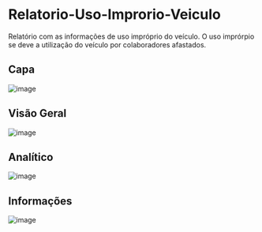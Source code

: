 # Relatorio-Uso-Improrio-Veiculo
Relatório com as informações de uso impróprio do veículo. O uso imprórpio se deve a utilização do veículo por colaboradores afastados.

## Capa
![image](https://github.com/PenseJoyce/Relatorio-Uso-Improrio-Veiculo/assets/77034969/07db7213-169c-4703-96d6-fb81092e37d3)

## Visão Geral 
![image](https://github.com/PenseJoyce/Relatorio-Uso-Improrio-Veiculo/assets/77034969/b463405e-d0bd-44c7-8d16-ec753183e494)

## Analítico
![image](https://github.com/PenseJoyce/Relatorio-Uso-Improrio-Veiculo/assets/77034969/e5e519e9-0221-42e2-a574-f95a764f0565)

## Informações
![image](https://github.com/PenseJoyce/Relatorio-Uso-Improrio-Veiculo/assets/77034969/f8a6ac34-c8b6-47e6-b45e-ed7a5b4a5812)
